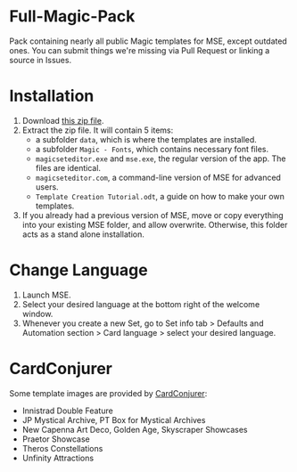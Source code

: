 # Full-Magic-Pack
Pack containing nearly all public Magic templates for MSE, except outdated ones. You can submit things we're missing via Pull Request or linking a source in Issues.

# Installation
1. Download [this zip file](https://github.com/MagicSetEditorPacks/Full-Magic-Pack/archive/refs/heads/main.zip).
2. Extract the zip file. It will contain 5 items:
    * a subfolder `data`, which is where the templates are installed.
    * a subfolder `Magic - Fonts`, which contains necessary font files.
    * `magicseteditor.exe` and `mse.exe`, the regular version of the app. The files are identical.
    * `magicseteditor.com`, a command-line version of MSE for advanced users.
    * `Template Creation Tutorial.odt`, a guide on how to make your own templates.
3. If you already had a previous version of MSE, move or copy everything into your existing MSE folder, and allow overwrite. Otherwise, this folder acts as a stand alone installation.

# Change Language
1. Launch MSE.
2. Select your desired language at the bottom right of the welcome window.
3. Whenever you create a new Set, go to Set info tab > Defaults and Automation section > Card language > select your desired language.

# CardConjurer
Some template images are provided by [CardConjurer](https://cardconjurer.com/):
* Innistrad Double Feature
* JP Mystical Archive, PT Box for Mystical Archives
* New Capenna Art Deco, Golden Age, Skyscraper Showcases
* Praetor Showcase
* Theros Constellations
* Unfinity Attractions
